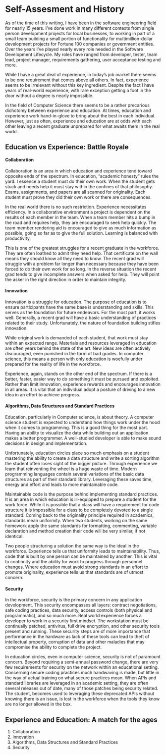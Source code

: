 # Self-Assesment and History

As of the time of this writing, I have been in the software engineering field for nearly 15 years. I’ve done work in many different contexts from single person development projects for local businesses, to working in part of a small team building a small portion of functionality for multimillion-dollar development projects for Fortune 100 companies or government entities. Over the years I’ve played nearly every role needed in the Software Development Lifecycle. My roles have ranged from developer, tester, team lead, project manager, requirements gathering, user acceptance testing and more. 

While I have a great deal of experience, in today’s job market there seems to be one requirement that comes above all others. In fact, experience seems to be irrelevant without this key ingredient. Despite the fact I have years of real-world experience, with rare exception getting a foot in the door without a degree is nearly impossible. 

In the field of Computer Science there seems to be a rather precarious dichotomy between experience and education. At times, education and experience work hand-in-glove to bring about the best in each individual. However, just as often, experience and education are at odds with each other leaving a recent graduate unprepared for what awaits them in the real world.

## Education vs Experience: Battle Royale
#### Collaboration
Collaboration is an area in which education and experience tend toward opposite ends of the spectrum. In education, “academic honesty” rules the yard. I essence a student must do their own work. When the student gets stuck and needs help it must stay within the confines of that philosophy. Exams, assignments, and papers are all scanned for originality. Each student must prove they did their own work or there are consequences.  
  
In the real world there is no such restriction. Experience necessitates efficiency. In a collaborative environment a project is dependent on the results of each member in the team. When a team member hits a bump in the road and requires help, they are encouraged to seek help quickly. The team member rendering aid is encouraged to give as much information as possible, going so far as to give the full solution. Learning is balanced with productivity.  
  
This is one of the greatest struggles for a recent graduate in the workforce. They are often loathed to admit they need help. That certificate on the wall means they should know all they need to know. The recent grad will struggle with a problem far longer than necessary because they have been forced to do their own work for so long. In the reverse situation the recent grad tends to give incomplete answers when asked for help. They will point the asker in the right direction in order to maintain integrity.

#### Innovation
Innovation is a struggle for education. The purpose of education is to ensure participants have the same base is understanding and skills. This serves as the foundation for future endeavors. For the most part, it works well. Generally, a recent grad will have a basic understanding of practices related to their study. Unfortunately, the nature of foundation building stifles innovation.  
  
While original work is demanded of each student, that work must stay within an expected range. Materials and resources leveraged in education are often years behind the state of the art. New ideas are often actively discouraged, even punished in the form of bad grades. In computer science, this means a person with only education is woefully under prepared for the reality of life in the workforce.  
  
Experience, again, stands on the other end of the spectrum. If there is a better, faster, easier way to do something it must be pursued and exploited. Rather than limit innovation, experience rewards and encourages innovation in all areas. It is vital that an individual adopt a posture of driving to a new idea in an effort to achieve progress.

#### Algorithms, Data Structures and Standard Practices
Education, particularly in Computer science, is about theory. A computer science student is expected to understand how things work under the hood when it comes to programming. This is a good thing for the most part. Having an ability to visualize the data while building out an application makes a better programmer. A well-studied developer is able to make sound decisions in design and implementation.
  
Unfortunately, education circles place so much emphasis on a student mastering the ability to create a data structure and write a sorting algorithm the student often loses sight of the bigger picture. Through experience we learn that reinventing the wheel is a huge waste of time. Modern programming languages contain several variations of the basic data structures as part of their standard library. Leveraging these saves time, energy and effort and leads to more maintainable code.  
  
Maintainable code is the purpose behind implementing standard practices. It is an area in which education is ill-equipped to prepare a student for the work force. While it is possible that a class will have a requirement for code structure it is impossible for a class to be completely devoted to a single standard. Coming back to the originality principle required in academics, standards mean uniformity. When two students, working on the same homework apply the same standards for formatting, commenting, variable declaration and method creation their code will be very similar, if not identical.  
  
Two people structuring a solution the same way is the ideal in the workforce. Experience tells us that uniformity leads to maintainability. Thus, code that is built by one person can be maintained by another. This is vital to continuity and the ability for work to progress through personnel changes. Where education must avoid strong standards in an effort to promote originality, experience tells us that standards are of utmost concern.

#### Security
In the workforce, security is the primary concern in any application development. This security encompasses all layers: contract negotiations, safe coding practices, data security, access controls (both physical and programmatic), and so much more. Real world experience forces a developer to work in a security first mindset. The workstation must be continually patched, antivirus, full drive encryption, and other security tools present and running. These security steps are of more importance that performance in the hardware as lack of these tools can lead to theft of intellectual property, corruption of data and other maladies that may compromise the ability to complete the project.
  
In education circles, even in computer science, security is not of paramount concern. Beyond requiring a semi-annual password change, there are very few requirements for security on the network within an educational setting. Concerning secure coding practices much handwaving is made, but little in the way of actual training on what secure practices mean. When APIs and standard libraries are leveraged in an academic setting, they are often several releases out of date, many of those patches being security related. The student, becomes used to leveraging these deprecated APIs without knowing there is an issue, is lost in the workforce when the tools they know are no longer allowed in the box.

## Experience and Education: A match for the ages
1. Collaboration
1. Innovation
1. Algorithms, Data Structures and Standard Practices
1. Security
